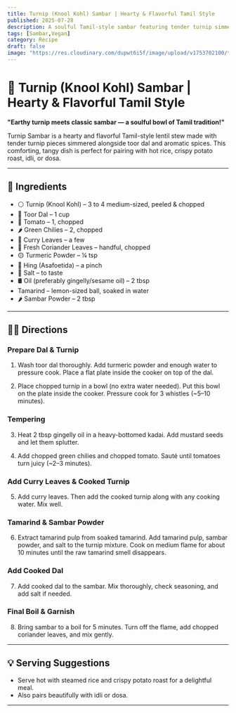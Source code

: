 ```yaml
---
title: Turnip (Knool Kohl) Sambar | Hearty & Flavorful Tamil Style  
published: 2025-07-28  
description: A soulful Tamil-style sambar featuring tender turnip simmered with toor dal, tamarind, and aromatic spices. Perfect with rice, idli, or dosa.  
tags: [Sambar,Vegan]  
category: Recipe  
draft: false  
image: "https://res.cloudinary.com/dupwt6i5f/image/upload/v1753702100/turnip_sambar.jpg"  
---
```


# 🌿 Turnip (Knool Kohl) Sambar | Hearty & Flavorful Tamil Style

**"Earthy turnip meets classic sambar — a soulful bowl of Tamil tradition!"**

Turnip Sambar is a hearty and flavorful Tamil-style lentil stew made with tender turnip pieces simmered alongside toor dal and aromatic spices. This comforting, tangy dish is perfect for pairing with hot rice, crispy potato roast, idli, or dosa.

---

## 📝 Ingredients

- ⚪ Turnip (Knool Kohl) – 3 to 4 medium-sized, peeled & chopped  
- 🌾 Toor Dal – 1 cup  
- 🍅 Tomato – 1, chopped  
- 🌶️ Green Chilies – 2, chopped  
- 🌿 Curry Leaves – a few  
- 🌿 Fresh Coriander Leaves – handful, chopped  
- 🟡 Turmeric Powder – ¼ tsp  
- 🔸 Hing (Asafoetida) – a pinch  
- 🧂 Salt – to taste  
- 🛢️ Oil (preferably gingelly/sesame oil) – 2 tbsp  
- Tamarind – lemon-sized ball, soaked in water  
- 🌶️ Sambar Powder – 2 tbsp  

---

## 👩‍🍳 Directions

### Prepare Dal & Turnip  
1. Wash toor dal thoroughly. Add turmeric powder and enough water to pressure cook. Place a flat plate inside the cooker on top of the dal.  

2. Place chopped turnip in a bowl (no extra water needed). Put this bowl on the plate inside the cooker. Pressure cook for 3 whistles (~5–10 minutes).

### Tempering  
3. Heat 2 tbsp gingelly oil in a heavy-bottomed kadai. Add mustard seeds and let them splutter.  

4. Add chopped green chilies and chopped tomato. Sauté until tomatoes turn juicy (~2–3 minutes).

### Add Curry Leaves & Cooked Turnip  
5. Add curry leaves. Then add the cooked turnip along with any cooking water. Mix well.

### Tamarind & Sambar Powder  
6. Extract tamarind pulp from soaked tamarind. Add tamarind pulp, sambar powder, and salt to the turnip mixture. Cook on medium flame for about 10 minutes until the raw tamarind smell disappears.

### Add Cooked Dal  
7. Add cooked dal to the sambar. Mix thoroughly, check seasoning, and add salt if needed.

### Final Boil & Garnish  
8. Bring sambar to a boil for 5 minutes. Turn off the flame, add chopped coriander leaves, and mix gently.

---

## 💡 Serving Suggestions

- Serve hot with steamed rice and crispy potato roast for a delightful meal.  
- Also pairs beautifully with idli or dosa.

---
